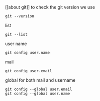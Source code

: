 [[about git]]
to check the git version we use 
```
git --version
```
list 
```
git --list
```
user name
```
git config user.name
```
mail
```
git config user.email
```
global for both mail and username
```
git config --global user.email
git config --global user.name
```